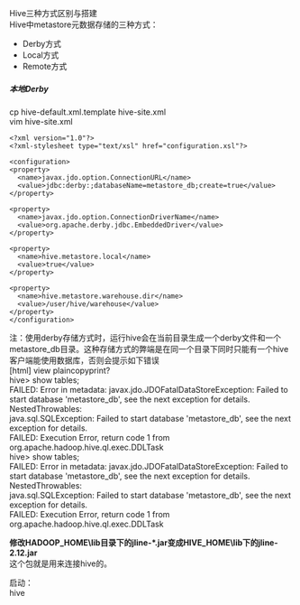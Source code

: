 Hive三种方式区别与搭建<br>
Hive中metastore元数据存储的三种方式：<br>
- Derby方式
- Local方式
- Remote方式

##### 本地Derby
cp hive-default.xml.template hive-site.xml<br>
vim hive-site.xml<br>
```
<?xml version="1.0"?>  
<?xml-stylesheet type="text/xsl" href="configuration.xsl"?>  
  
<configuration>  
<property>  
  <name>javax.jdo.option.ConnectionURL</name>  
  <value>jdbc:derby:;databaseName=metastore_db;create=true</value>  
</property>  
   
<property>  
  <name>javax.jdo.option.ConnectionDriverName</name>  
  <value>org.apache.derby.jdbc.EmbeddedDriver</value>  
</property>  
   
<property>  
  <name>hive.metastore.local</name>  
  <value>true</value>  
</property>  
   
<property>  
  <name>hive.metastore.warehouse.dir</name>  
  <value>/user/hive/warehouse</value>  
</property>  
</configuration>
```

注：使用derby存储方式时，运行hive会在当前目录生成一个derby文件和一个metastore_db目录。这种存储方式的弊端是在同一个目录下同时只能有一个hive客户端能使用数据库，否则会提示如下错误<br>
[html] view plaincopyprint?<br>
hive> show tables;  <br>
FAILED: Error in metadata: javax.jdo.JDOFatalDataStoreException: Failed to start database 'metastore_db', see the next exception for details.  <br>
NestedThrowables:  <br>
java.sql.SQLException: Failed to start database 'metastore_db', see the next exception for details.  <br>
FAILED: Execution Error, return code 1 from org.apache.hadoop.hive.ql.exec.DDLTask  <br>
hive> show tables;<br>
FAILED: Error in metadata: javax.jdo.JDOFatalDataStoreException: Failed to start database 'metastore_db', see the next exception for details.<br>
NestedThrowables:<br>
java.sql.SQLException: Failed to start database 'metastore_db', see the next exception for details.<br>
FAILED: Execution Error, return code 1 from org.apache.hadoop.hive.ql.exec.DDLTask<br>

**修改HADOOP_HOME\lib目录下的jline-*.jar变成HIVE_HOME\lib下的jline-2.12.jar**<br>
这个包就是用来连接hive的。<br>

启动：<br>
hive<br>
